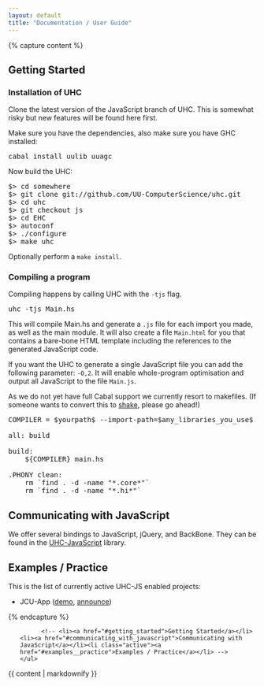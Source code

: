 ```yaml
---
layout: default
title: "Documentation / User Guide"
---
```

{% capture content %}
## Getting Started

### Installation of UHC
Clone the latest version of the JavaScript branch of UHC. This is somewhat 
risky but new features will be found here first.

Make sure you have the dependencies, also make sure you have GHC installed:

<pre class="prettyprint lang-bsh">
cabal install uulib uuagc
</pre>

Now build the UHC:


<pre class="prettyprint lang-bsh linenums">
$> cd somewhere
$> git clone git://github.com/UU-ComputerScience/uhc.git
$> cd uhc
$> git checkout js
$> cd EHC
$> autoconf
$> ./configure
$> make uhc
</pre>

Optionally perform a `make install`.



### Compiling a program

Compiling happens by calling UHC with the `-tjs` flag.

<pre class="prettyprint lang-bsh">
uhc -tjs Main.hs
</pre>

This will compile Main.hs and generate a `.js` file for each import you made,
as well as the main module. It will also create a file `Main.html` for you that
contains a bare-bone HTML template including the references to the generated
JavaScript code.

If you want the UHC to generate a single JavaScript file you can add the
following parameter: `-O,2`. It will enable whole-program optimisation
and output all JavaScript to the file `Main.js`.

As we do not yet have full Cabal support we currently resort to makefiles. (If
someone wants to convert this to [shake](http://hackage.haskell.org/package/shake), please go ahead!)

<pre class="prettyprint linenums">
COMPILER = $yourpath$ --import-path=$any_libraries_you_use$ -tjs -O,2

all: build

build: 
	${COMPILER} main.hs

.PHONY clean:
	rm `find . -d -name "*.core*"`
	rm `find . -d -name "*.hi*"`
</pre>

## Communicating with JavaScript
We offer several bindings to JavaScript, jQuery, and BackBone. They can be found in
the [UHC-JavaScript][uhc-js] library.




## Examples / Practice
This is the list of currently active UHC-JS enabled projects:

* JCU-App ([demo](http://jcu.chrisdone.com/login), [announce](http://alessandrovermeulen.me/2012/01/26/getting-rid-of-javascript-with-haskell))

[uhc-js]: https://github.com/UU-ComputerScience/uhc-js
{% endcapture %}

<div class="container">
  <div class="row">
  <div class="span3 bs-docs-sidebar">
    <ul class="nav nav-list bs-docs-sidenav" data-spy="affix"  data-offset-top="132">

          <!-- <li><a href="#getting_started">Getting Started</a></li><li><a href="#communicating_with_javascript">Communicating with JavaScript</a></li><li class="active"><a href="#examples__practice">Examples / Practice</a></li> -->
    </ul>
  </div>
  <div class="span9 content">
    {{ content | markdownify }}
  </div>
  </div>
</div>